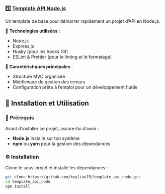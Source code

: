 ### 1️⃣ [Template API Node.js](https://github.com/keylian15/template_api_node)

Un template de base pour démarrer rapidement un projet d’API en Node.js.

🔹 **Technologies utilisées** :

- Node.js
- Express.js
- Husky (pour les hooks Git)
- ESLint & Prettier (pour le linting et le formatage)

📌 **Caractéristiques principales** :

- Structure MVC organisée
- Middleware de gestion des erreurs
- Configuration prête à l’emploi pour un développement fluide

## 🚀 Installation et Utilisation

### 🔧 Prérequis

Avant d’installer ce projet, assure-toi d’avoir :

- **Node.js** installé sur ton système
- **npm** ou **yarn** pour la gestion des dépendances

### ⚙️ Installation

Clone le sous-projet et installe les dépendances :

```bash
git clone https://github.com/keylian15/template_api_node.git
cd template_api_node
npm install
```
